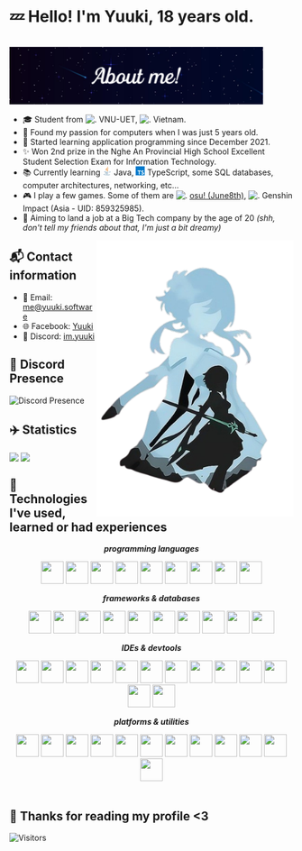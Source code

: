 # 💤 Hello! I'm Yuuki, 18 years old.
<br/>
<img src="assets/about-me-banner.png" width="450" />

- 🎓 Student from <img src="https://upload.wikimedia.org/wikipedia/vi/b/bf/Logo_HUET.svg" alt="." width="16" height="16"/> VNU-UET, <img src="https://i.imgur.com/3KyfuCu.png" alt="." width="16" height="16"/> Vietnam.
- 🥰 Found my passion for computers when I was just 5 years old.
- 🌱 Started learning application programming since December 2021.
- ✨ Won 2nd prize in the Nghe An Provincial High School Excellent Student Selection Exam for Information Technology.
- 📚 Currently learning <img src="https://raw.githubusercontent.com/brand-icons/brands/66a515d0afc1bdf9cd308a9ae8d85e1bd23a4d97/icons/color/java.svg" alt="." width="16" height="16"/> Java, <img src="https://raw.githubusercontent.com/brand-icons/brands/66a515d0afc1bdf9cd308a9ae8d85e1bd23a4d97/icons/color/typescript.svg" alt="." width="16" height="16"/> TypeScript, some SQL databases, computer architectures, networking, etc...
- 🎮 I play a few games. Some of them are <img src="https://upload.wikimedia.org/wikipedia/commons/thumb/1/1e/Osu%21_Logo_2016.svg/1200px-Osu%21_Logo_2016.svg.png" alt="." width="16" height="16"/> [osu! (June8th)](https://osu.ppy.sh/users/33052231), <img src="https://static.wikia.nocookie.net/gensin-impact/images/8/80/Genshin_Impact.png" alt="." width="16" height="16"/> Genshin Impact (Asia - UID: 859325985).
- 🎯 Aiming to land a job at a Big Tech company by the age of 20 *(shh, don't tell my friends about that, I'm just a bit dreamy)*

<img src="assets/side_image.png" width="350" align="right" />

## 📬 Contact information
- 📧 Email: me@yuuki.software
- 🌐 Facebook: [Yuuki](https://facebook.com/yuuki.dev)
- 💬 Discord: [im.yuuki](https://discord.com/users/1159648179294322700)

## 📌 Discord Presence
![Discord Presence](https://lanyard.cnrad.dev/api/1159648179294322700?showDisplayName=true&bg=000000&animated=true)

## ✈️ Statistics
<a><img height=200 align="center" src="https://github-readme-stats.vercel.app/api?username=im-yuuki&show_icons=true&theme=transparent" /></a>
<a><img height=200 align="center" src="https://github-readme-stats.vercel.app/api/top-langs/?username=im-yuuki&layout=compact&theme=transparent&langs_count=8&size_weight=0&count_weight=1" /></a>

## 💖 Technologies I've used, learned or had experiences
<div align="center">
<p><b><i>programming languages</i></b></p>
<img src="https://cdn.jsdelivr.net/gh/devicons/devicon@latest/icons/cplusplus/cplusplus-original.svg" width="40" height="40" />
<img src="https://cdn.jsdelivr.net/gh/devicons/devicon@latest/icons/csharp/csharp-original.svg" width="40" height="40" />
<img src="https://cdn.jsdelivr.net/gh/devicons/devicon@latest/icons/arduino/arduino-original.svg" width="40" height="40" />
<img src="https://cdn.jsdelivr.net/gh/devicons/devicon@latest/icons/html5/html5-plain-wordmark.svg" width="40" height="40" />
<img src="https://cdn.jsdelivr.net/gh/devicons/devicon@latest/icons/css3/css3-original.svg" width="40" height="40" />
<img src="https://cdn.jsdelivr.net/gh/devicons/devicon@latest/icons/javascript/javascript-original.svg" width="40" height="40" />
<img src="https://cdn.jsdelivr.net/gh/devicons/devicon@latest/icons/typescript/typescript-original.svg" width="40" height="40" />
<img src="https://cdn.jsdelivr.net/gh/devicons/devicon@latest/icons/java/java-original.svg" width="40" height="40" />
<img src="https://cdn.jsdelivr.net/gh/devicons/devicon@latest/icons/python/python-original.svg" width="40" height="40" />
<br/>
<p><b><i>frameworks & databases</i></b></p>
<img src="https://cdn.jsdelivr.net/gh/devicons/devicon@latest/icons/cmake/cmake-original.svg" width="40" height="40" />
<img src="https://cdn.jsdelivr.net/gh/devicons/devicon@latest/icons/dot-net/dot-net-original.svg" width="40" height="40" />
<img src="https://cdn.jsdelivr.net/gh/devicons/devicon@latest/icons/nodejs/nodejs-original.svg" width="40" height="40" />
<img src="https://cdn.jsdelivr.net/gh/devicons/devicon@latest/icons/bun/bun-original.svg" width="40" height="40" />
<img src="https://cdn.jsdelivr.net/gh/devicons/devicon@latest/icons/spring/spring-original.svg" width="40" height="40" />
<img src="https://cdn.jsdelivr.net/gh/devicons/devicon@latest/icons/renpy/renpy-original.svg" width="40" height="40" />
<img src="https://cdn.jsdelivr.net/gh/devicons/devicon@latest/icons/mongodb/mongodb-original.svg" width="40" height="40" />
<img src="https://cdn.jsdelivr.net/gh/devicons/devicon@latest/icons/mysql/mysql-original.svg" width="40" height="40" />
<img src="https://cdn.jsdelivr.net/gh/devicons/devicon@latest/icons/sqlite/sqlite-original.svg" width="40" height="40" />
<img src="https://cdn.jsdelivr.net/gh/devicons/devicon@latest/icons/redis/redis-original.svg" width="40" height="40" />
<br/>
<p><b><i>IDEs & devtools</i></b></p>
<img src="https://cdn.jsdelivr.net/gh/devicons/devicon@latest/icons/androidstudio/androidstudio-original.svg" width="40" height="40" />
<img src="https://cdn.jsdelivr.net/gh/devicons/devicon@latest/icons/clion/clion-original.svg" width="40" height="40" />
<img src="https://cdn.jsdelivr.net/gh/devicons/devicon@latest/icons/pycharm/pycharm-original.svg" width="40" height="40" />
<img src="https://cdn.jsdelivr.net/gh/devicons/devicon@latest/icons/intellij/intellij-original.svg" width="40" height="40" />
 <img src="https://cdn.jsdelivr.net/gh/devicons/devicon@latest/icons/rider/rider-original.svg" width="40" height="40" />
<img src="https://cdn.jsdelivr.net/gh/devicons/devicon@latest/icons/webstorm/webstorm-original.svg" width="40" height="40" />
<img src="https://cdn.jsdelivr.net/gh/devicons/devicon@latest/icons/vscode/vscode-original.svg" width="40" height="40" />
<img src="https://cdn.jsdelivr.net/gh/devicons/devicon@latest/icons/npm/npm-original-wordmark.svg" width="40" height="40" />
<img src="https://cdn.jsdelivr.net/gh/devicons/devicon@latest/icons/gradle/gradle-original.svg" width="40" height="40" />
<img src="https://cdn.jsdelivr.net/gh/devicons/devicon@latest/icons/pypi/pypi-original.svg" width="40" height="40" />
<img src="https://cdn.jsdelivr.net/gh/devicons/devicon@latest/icons/chrome/chrome-original.svg" width="40" height="40" />
<img src="https://cdn.jsdelivr.net/gh/devicons/devicon@latest/icons/git/git-original.svg" width="40" height="40" />
<img src="https://cdn.jsdelivr.net/gh/devicons/devicon@latest/icons/postman/postman-original.svg" width="40" height="40" />
<br/>
<p><b><i>platforms & utilities</i></b></p>
<img src="https://cdn.jsdelivr.net/gh/devicons/devicon@latest/icons/archlinux/archlinux-original.svg" width="40" height="40" />
<img src="https://cdn.jsdelivr.net/gh/devicons/devicon@latest/icons/ubuntu/ubuntu-original.svg" width="40" height="40" />
<img src="https://cdn.jsdelivr.net/gh/devicons/devicon@latest/icons/android/android-plain.svg" width="40" height="40" />
<img src="https://cdn.jsdelivr.net/gh/devicons/devicon@latest/icons/windows11/windows11-original.svg" width="40" height="40" />
<img src="https://cdn.jsdelivr.net/gh/devicons/devicon@latest/icons/docker/docker-plain.svg" width="40" height="40" />
<img src="https://cdn.jsdelivr.net/gh/devicons/devicon@latest/icons/githubactions/githubactions-original.svg" width="40" height="40" />
<img src="https://cdn.jsdelivr.net/gh/devicons/devicon@latest/icons/azure/azure-original.svg" width="40" height="40" />
<img src="https://cdn.jsdelivr.net/gh/devicons/devicon@latest/icons/amazonwebservices/amazonwebservices-original-wordmark.svg" width="40" height="40" />
<img src="https://cdn.jsdelivr.net/gh/devicons/devicon@latest/icons/selenium/selenium-original.svg" width="40" height="40" />
<img src="https://cdn.jsdelivr.net/gh/devicons/devicon@latest/icons/cloudflare/cloudflare-original.svg" width="40" height="40" />
<img src="https://cdn.jsdelivr.net/gh/devicons/devicon@latest/icons/photoshop/photoshop-original.svg" width="40" height="40" />
<img src="https://cdn.jsdelivr.net/gh/devicons/devicon@latest/icons/stackoverflow/stackoverflow-original.svg" width="40" height="40" />
<br/>
<br/>
</div>

## 🥰 Thanks for reading my profile <3
![Visitors](https://visitcount.itsvg.in/api?id=im-yuuki&label=Visitors&color=10&icon=7&pretty=false)

